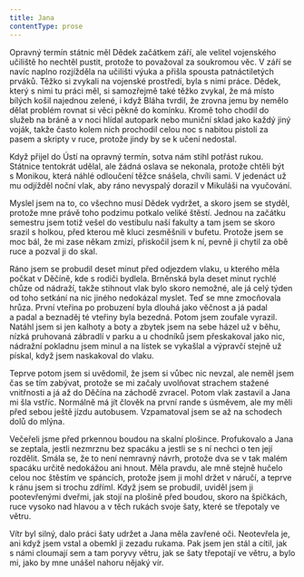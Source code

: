 ```yaml
---
title: Jana
contentType: prose
---
```


<section>

Opravný termín státnic měl Dědek začátkem září, ale velitel vojenského učiliště ho nechtěl pustit, protože to považoval za soukromou věc. V září se navíc naplno rozjížděla na učilišti výuka a přišla spousta patnáctiletých prváků. Těžko si zvykali na vojenské prostředí, byla s nimi práce. Dědek, který s nimi tu práci měl, si samozřejmě také těžko zvykal, že má místo bílých košil najednou zelené, i když Bláha tvrdil, že zrovna jemu by nemělo dělat problém rovnat si věci pěkně do komínku. Kromě toho chodil do služeb na bráně a v noci hlídal autopark nebo muniční sklad jako každý jiný voják, takže často kolem nich prochodil celou noc s nabitou pistolí za pasem a skripty v ruce, protože jindy by se k učení nedostal.

Když přijel do Ústí na opravný termín, sotva nám stihl potřást rukou. Státnice tentokrát udělal, ale žádná oslava se nekonala, protože chtěli být s Monikou, která náhlé odloučení těžce snášela, chvíli sami. V jedenáct už mu odjížděl noční vlak, aby ráno nevyspalý dorazil v Mikuláši na vyučování.

Myslel jsem na to, co všechno musí Dědek vydržet, a skoro jsem se styděl, protože mne právě toho podzimu potkalo veliké štěstí. Jednou na začátku semestru jsem totiž vešel do vestibulu naší fakulty a tam jsem se skoro srazil s holkou, před kterou mě kluci zesměšnili v bufetu. Protože jsem se moc bál, že mi zase někam zmizí, přiskočil jsem k ní, pevně ji chytil za obě ruce a pozval ji do skal.

Ráno jsem se probudil deset minut před odjezdem vlaku, u kterého měla počkat v Děčíně, kde s rodiči bydlela. Brněnská byla deset minut rychlé chůze od nádraží, takže stihnout vlak bylo skoro nemožné, ale já celý týden od toho setkání na nic jiného nedokázal myslet. Teď se mne zmocňovala hrůza. První vteřina po probuzení byla dlouhá jako věčnost a já padal a padal a beznaděj té vteřiny byla bezedná. Potom jsem zoufale vyrazil. Natáhl jsem si jen kalhoty a boty a zbytek jsem na sebe házel už v běhu, nízká pruhovaná zábradlí v parku a u chodníků jsem přeskakoval jako nic, nádražní pokladnu jsem minul a na lístek se vykašlal a výpravčí stejně už pískal, když jsem naskakoval do vlaku.

Teprve potom jsem si uvědomil, že jsem si vůbec nic nevzal, ale neměl jsem čas se tím zabývat, protože se mi začaly uvolňovat strachem stažené vnitřnosti a já až do Děčína na záchodě zvracel. Potom vlak zastavil a Jana mi šla vstříc. Normálně má jít člověk na první rande s úsměvem, ale my měli před sebou ještě jízdu autobusem. Vzpamatoval jsem se až na schodech dolů do mlýna.

Večeřeli jsme před prkennou boudou na skalní plošince. Pro­fukovalo a Jana se zeptala, jestli nezmrznu bez spacáku a jestli se s ní nechci o ten její rozdělit. Smála se, že to není nemravný návrh, protože dva se v tak malém spacáku určitě nedokážou ani hnout. Měla pravdu, ale mně stejně hučelo celou noc štěstím ve spáncích, protože jsem ji mohl držet v náručí, a teprve k ránu jsem si trochu zdříml. Když jsem se probudil, uviděl jsem ji pootevřenými dveřmi, jak stojí na plošině před boudou, skoro na špičkách, ruce vysoko nad hlavou a v těch rukách svoje šaty, které se třepotaly ve větru.

Vítr byl silný, dalo práci šaty udržet a Jana měla zavřené oči. Neotevřela je, ani když jsem vstal a obemkl ji zezadu rukama. Pak jsem jen stál a cítil, jak s námi cloumají sem a tam poryvy větru, jak se šaty třepotají ve větru, a bylo mi, jako by mne unášel nahoru nějaký vír.

</section>
